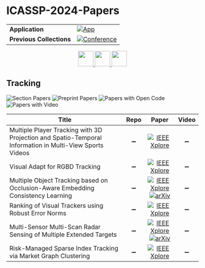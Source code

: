 # ICASSP-2024-Papers

<table>
    <tr>
        <td><strong>Application</strong></td>
        <td>
            <a href="https://huggingface.co/spaces/DmitryRyumin/NewEraAI-Papers" style="float:left;">
                <img src="https://img.shields.io/badge/🤗-NewEraAI--Papers-FFD21F.svg" alt="App" />
            </a>
        </td>
    </tr>
    <tr>
        <td><strong>Previous Collections</strong></td>
        <td>
            <a href="https://github.com/DmitryRyumin/ICASSP-2023-24-Papers/blob/main/README_2023.md">
                <img src="http://img.shields.io/badge/ICASSP-2023-0073AE.svg" alt="Conference">
            </a>
        </td>
    </tr>
</table>

<div align="center">
    <a href="https://github.com/DmitryRyumin/ICASSP-2023-24-Papers/blob/main/sections/2024/main/SAM-L2.md">
        <img src="https://cdn.jsdelivr.net/gh/DmitryRyumin/NewEraAI-Papers@main/images/left.svg" width="40" alt="" />
    </a>
    <a href="https://github.com/DmitryRyumin/ICASSP-2023-24-Papers/">
        <img src="https://cdn.jsdelivr.net/gh/DmitryRyumin/NewEraAI-Papers@main/images/home.svg" width="40" alt="" />
    </a>
    <a href="https://github.com/DmitryRyumin/ICASSP-2023-24-Papers/blob/main/sections/2024/main/GC-L2.md">
        <img src="https://cdn.jsdelivr.net/gh/DmitryRyumin/NewEraAI-Papers@main/images/right.svg" width="40" alt="" />
    </a>
</div>

## Tracking

![Section Papers](https://img.shields.io/badge/Section%20Papers-soon-42BA16) ![Preprint Papers](https://img.shields.io/badge/Preprint%20Papers-soon-b31b1b) ![Papers with Open Code](https://img.shields.io/badge/Papers%20with%20Open%20Code-soon-1D7FBF) ![Papers with Video](https://img.shields.io/badge/Papers%20with%20Video-soon-FF0000)

| **Title** | **Repo** | **Paper** | **Video** |
|-----------|:--------:|:---------:|:---------:|
| Multiple Player Tracking with 3D Projection and Spatio-Temporal Information in Multi-View Sports Videos | :heavy_minus_sign: | [![IEEE Xplore](https://img.shields.io/badge/IEEE-10448138-E4A42C.svg)](https://ieeexplore.ieee.org/document/10448138) | :heavy_minus_sign: |
| Visual Adapt for RGBD Tracking | :heavy_minus_sign: | [![IEEE Xplore](https://img.shields.io/badge/IEEE-10447728-E4A42C.svg)](https://ieeexplore.ieee.org/document/10447728) | :heavy_minus_sign: |
| Multiple Object Tracking based on Occlusion-Aware Embedding Consistency Learning | :heavy_minus_sign: | [![IEEE Xplore](https://img.shields.io/badge/IEEE-10446647-E4A42C.svg)](https://ieeexplore.ieee.org/document/10446647) <br /> [![arXiv](https://img.shields.io/badge/arXiv-2311.02572-b31b1b.svg)](https://arxiv.org/abs/2311.02572) | :heavy_minus_sign: |
| Ranking of Visual Trackers using Robust Error Norms | :heavy_minus_sign: | [![IEEE Xplore](https://img.shields.io/badge/IEEE-10446305-E4A42C.svg)](https://ieeexplore.ieee.org/document/10446305) | :heavy_minus_sign: |
| Multi-Sensor Multi-Scan Radar Sensing of Multiple Extended Targets | :heavy_minus_sign: | [![IEEE Xplore](https://img.shields.io/badge/IEEE-10446853-E4A42C.svg)](https://ieeexplore.ieee.org/document/10446853) <br /> [![arXiv](https://img.shields.io/badge/arXiv-2310.09011-b31b1b.svg)](https://arxiv.org/abs/2310.09011) | :heavy_minus_sign: |
| Risk-Managed Sparse Index Tracking via Market Graph Clustering | :heavy_minus_sign: | [![IEEE Xplore](https://img.shields.io/badge/IEEE-10447211-E4A42C.svg)](https://ieeexplore.ieee.org/document/10447211) | :heavy_minus_sign: |
